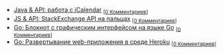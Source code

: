 * [Java & API: работа с iCalendar](/topic/1) <sub>[[0 Комментариев](/topic/1#disqus_thread)]</sub>
* [JS & API: StackExchange API на пальцах](/topic/2#disqus_thread) <sub>[[0 Комментариев](/topic/2#disqus_thread)]</sub>
* [Go: Блокнот с графическим интерфейсом на языке Go](/topic/3#disqus_thread) <sub>[[0 Комментариев](/topic/3#disqus_thread)]</sub>
* [Go: Развертывание web-приложения в среде Heroku](/topic/4#disqus_thread) <sub>[[0 Комментариев](/topic/4#disqus_thread)]</sub>
